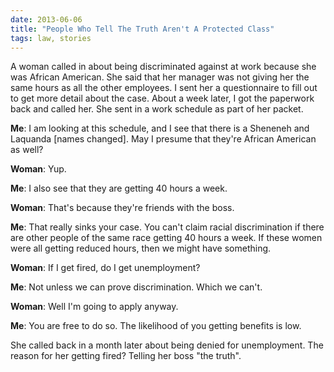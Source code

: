 ```yaml
---
date: 2013-06-06
title: "People Who Tell The Truth Aren't A Protected Class"
tags: law, stories
---
```


A woman called in about being discriminated against at work because she was African American. She said that her manager was not giving her the same hours as all the other employees. I sent her a questionnaire to fill out to get more detail about the case. About a week later, I got the paperwork back and called her. She sent in a work schedule as part of her packet.

**Me**: I am looking at this schedule, and I see that there is a Sheneneh and Laquanda [names changed]. May I presume that they're African American as well?

**Woman**: Yup.

**Me**: I also see that they are getting 40 hours a week.

**Woman**: That's because they're friends with the boss.

**Me**: That really sinks your case. You can't claim racial discrimination if there are other people of the same race getting 40 hours a week. If these women were all getting reduced hours, then we might have something.

**Woman**: If I get fired, do I get unemployment?

**Me**: Not unless we can prove discrimination. Which we can't.

**Woman**: Well I'm going to apply anyway.

**Me**: You are free to do so. The likelihood of you getting benefits is low.

She called back in a month later about being denied for unemployment. The reason for her getting fired? Telling her boss "the truth".
